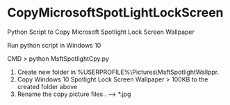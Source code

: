 # CopyMicrosoftSpotLightLockScreen
Python Script to Copy Microsoft Spotlight Lock Screen Wallpaper 

Run python script in Windows 10

CMD > python MsftSpotlightCpy.py

1) Create new folder in %USERPROFILE%\Pictures\MsftSpotlightWallppr.
2) Copy Windows 10 Spotlight Lock Screen Wallpaper > 100KB to the created folder above
3) Rename the copy picture files *.* --> *.jpg
